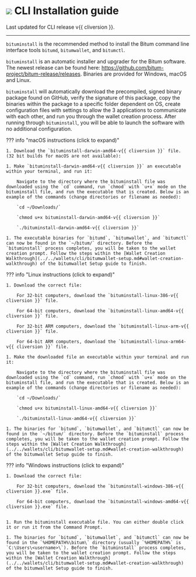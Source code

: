 # <img class="bitum-icon" src="/img/bitum-icons/Bitumtl.svg" /> CLI Installation guide

Last updated for CLI release v{{ cliversion }}.

---

`bituminstall` is the recommended method to install the Bitum command line interface tools `bitumd`, `bitumwallet`, and `bitumctl`.

`bituminstall` is an automatic installer and upgrader for the Bitum software. The newest release can be found here: <https://github.com/bitum-project/bitum-release/releases>. Binaries are provided for Windows, macOS and Linux.

`bituminstall` will automatically download the precompiled, signed binary package found on GitHub, verify the signature of this package, copy the binaries within the package to a specific folder dependent on OS, create configuration files with settings to allow the 3 applications to communicate with each other, and run you through the wallet creation process. After running through `bituminstall`, you will be able to launch the software with no additional configuration.

??? info "macOS instructions (click to expand)"

    1. Download the `bituminstall-darwin-amd64-v{{ cliversion }}` file. (32 bit builds for macOS are not available):

    1. Make `bituminstall-darwin-amd64-v{{ cliversion }}` an executable within your terminal, and run it:

        Navigate to the directory where the bituminstall file was downloaded using the `cd` command, run `chmod` with `u+x` mode on the bituminstall file, and run the executable that is created. Below is an example of the commands (change directories or filename as needed):

        `cd ~/Downloads/`

        `chmod u+x bituminstall-darwin-amd64-v{{ cliversion }}`

        `./bituminstall-darwin-amd64-v{{ cliversion }}`

    1. The executable binaries for `bitumd`, `bitumwallet`, and `bitumctl` can now be found in the `~/bitum/` directory. Before the `bituminstall` process completes, you will be taken to the wallet creation prompt. Follow the steps within the [Wallet Creation Walkthrough](../../wallets/cli/bitumwallet-setup.md#wallet-creation-walkthrough) of the bitumwallet Setup guide to finish.

??? info "Linux instructions (click to expand)"

    1. Download the correct file:

        For 32-bit computers, download the `bituminstall-linux-386-v{{ cliversion }}` file.

        For 64-bit computers, download the `bituminstall-linux-amd64-v{{ cliversion }}` file.

        For 32-bit ARM computers, download the `bituminstall-linux-arm-v{{ cliversion }}` file.

        For 64-bit ARM computers, download the `bituminstall-linux-arm64-v{{ cliversion }}` file.

    1. Make the downloaded file an executable within your terminal and run it:

        Navigate to the directory where the bituminstall file was downloaded using the `cd` command, run `chmod` with `u+x` mode on the bituminstall file, and run the executable that is created. Below is an example of the commands (change directories or filename as needed):

        `cd ~/Downloads/`

        `chmod u+x bituminstall-linux-amd64-v{{ cliversion }}`

        `./bituminstall-linux-amd64-v{{ cliversion }}`

    1. The binaries for `bitumd`, `bitumwallet`, and `bitumctl` can now be found in the `~/bitum/` directory. Before the `bituminstall` process completes, you will be taken to the wallet creation prompt. Follow the steps within the [Wallet Creation Walkthrough](../../wallets/cli/bitumwallet-setup.md#wallet-creation-walkthrough) of the bitumwallet Setup guide to finish.

??? info "Windows instructions (click to expand)"

    1. Download the correct file:

        For 32-bit computers, download the `bituminstall-windows-386-v{{ cliversion }}.exe` file.

        For 64-bit computers, download the `bituminstall-windows-amd64-v{{ cliversion }}.exe` file.


    1. Run the bituminstall executable file. You can either double click it or run it from the Command Prompt.

    1. The binaries for `bitumd`, `bitumwallet`, and `bitumctl` can now be found in the `%HOMEPATH%\bitum\` directory (usually `%HOMEPATH%` is `C:\Users\<username>\`). Before the `bituminstall` process completes, you will be taken to the wallet creation prompt. Follow the steps within the [Wallet Creation Walkthrough](../../wallets/cli/bitumwallet-setup.md#wallet-creation-walkthrough) of the bitumwallet Setup guide to finish.
